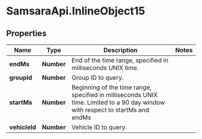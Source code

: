 # SamsaraApi.InlineObject15

## Properties
Name | Type | Description | Notes
------------ | ------------- | ------------- | -------------
**endMs** | **Number** | End of the time range, specified in milliseconds UNIX time. | 
**groupId** | **Number** | Group ID to query. | 
**startMs** | **Number** | Beginning of the time range, specified in milliseconds UNIX time. Limited to a 90 day window with respect to startMs and endMs | 
**vehicleId** | **Number** | Vehicle ID to query. | 


